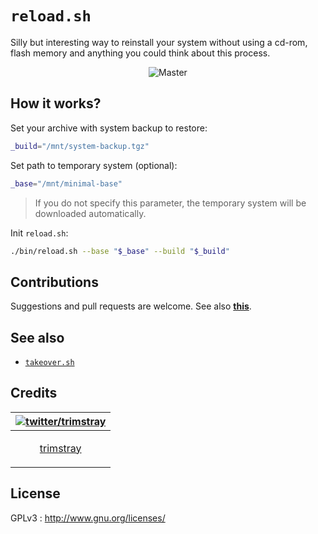 # `reload.sh`

Silly but interesting way to reinstall your system without using a cd-rom, flash memory and anything you could think about this process.

<p align="center">
    <img src="https://i.imgur.com/FCQl7pQ.gif"
         alt="Master">
</p>

## How it works?

Set your archive with system backup to restore:

```bash
_build="/mnt/system-backup.tgz"
```

Set path to temporary system (optional):

```bash
_base="/mnt/minimal-base"
```

  > If you do not specify this parameter, the temporary system will be downloaded automatically.

Init `reload.sh`:

```bash
./bin/reload.sh --base "$_base" --build "$_build"
```

## Contributions

Suggestions and pull requests are welcome. See also **[this](CONTRIBUTING.md)**.

## See also

* [`takeover.sh`](https://github.com/marcan/takeover.sh)

## Credits

| [![twitter/trimstray](https://avatars2.githubusercontent.com/u/31127917?s=140&v=4)](https://twitter.com/trimstray "Follow @trimstray on Twitter") |
|---|
| <p align="center"><a href="https://github.com/trimstray">trimstray</a></p> |

## License

GPLv3 : <http://www.gnu.org/licenses/>
